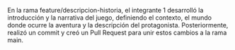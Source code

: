 En la rama feature/descripcion-historia, el integrante 1 desarrolló la introducción y la narrativa del juego, definiendo el contexto, el mundo donde ocurre la aventura y la descripción del protagonista. Posteriormente, realizó un commit y creó un Pull Request para unir estos cambios a la rama main.
